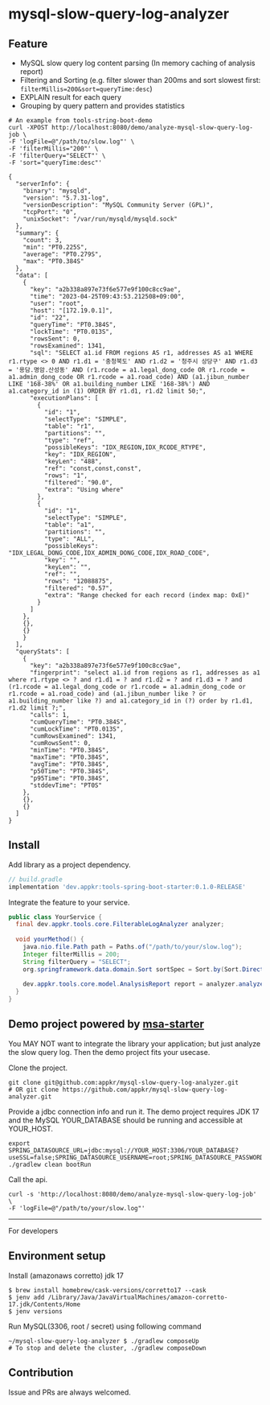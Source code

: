 # mysql-slow-query-log-analyzer

## Feature

- MySQL slow query log content parsing (In memory caching of analysis report)
- Filtering and Sorting (e.g. filter slower than 200ms and sort slowest first: `filterMillis=200&sort=queryTime:desc`)
- EXPLAIN result for each query
- Grouping by query pattern and provides statistics

```shell
# An example from tools-string-boot-demo
curl -XPOST http://localhost:8080/demo/analyze-mysql-slow-query-log-job \
-F 'logFile=@"/path/to/slow.log"' \
-F 'filterMillis="200"' \
-F 'filterQuery="SELECT"' \
-F 'sort="queryTime:desc"'

{
  "serverInfo": {
    "binary": "mysqld",
    "version": "5.7.31-log",
    "versionDescription": "MySQL Community Server (GPL)",
    "tcpPort": "0",
    "unixSocket": "/var/run/mysqld/mysqld.sock"
  },
  "summary": {
    "count": 3,
    "min": "PT0.225S",
    "average": "PT0.279S",
    "max": "PT0.384S"
  },
  "data": [
    {
      "key": "a2b338a897e73f6e577e9f100c8cc9ae",
      "time": "2023-04-25T09:43:53.212508+09:00",
      "user": "root",
      "host": "[172.19.0.1]",
      "id": "22",
      "queryTime": "PT0.384S",
      "lockTime": "PT0.013S",
      "rowsSent": 0,
      "rowsExamined": 1341,
      "sql": "SELECT a1.id FROM regions AS r1, addresses AS a1 WHERE r1.rtype <> 0 AND r1.d1 = '충청북도' AND r1.d2 = '청주시 상당구' AND r1.d3 = '용담.명암.산성동' AND (r1.rcode = a1.legal_dong_code OR r1.rcode = a1.admin_dong_code OR r1.rcode = a1.road_code) AND (a1.jibun_number LIKE '168-38%' OR a1.building_number LIKE '168-38%') AND a1.category_id in (1) ORDER BY r1.d1, r1.d2 limit 50;",
      "executionPlans": [
        {
          "id": "1",
          "selectType": "SIMPLE",
          "table": "r1",
          "partitions": "",
          "type": "ref",
          "possibleKeys": "IDX_REGION,IDX_RCODE_RTYPE",
          "key": "IDX_REGION",
          "keyLen": "488",
          "ref": "const,const,const",
          "rows": "1",
          "filtered": "90.0",
          "extra": "Using where"
        },
        {
          "id": "1",
          "selectType": "SIMPLE",
          "table": "a1",
          "partitions": "",
          "type": "ALL",
          "possibleKeys": "IDX_LEGAL_DONG_CODE,IDX_ADMIN_DONG_CODE,IDX_ROAD_CODE",
          "key": "",
          "keyLen": "",
          "ref": "",
          "rows": "12088875",
          "filtered": "0.57",
          "extra": "Range checked for each record (index map: 0xE)"
        }
      ]
    },
    {},
    {}
    }
  ],
  "queryStats": [
    {
      "key": "a2b338a897e73f6e577e9f100c8cc9ae",
      "fingerprint": "select a1.id from regions as r1, addresses as a1 where r1.rtype <> ? and r1.d1 = ? and r1.d2 = ? and r1.d3 = ? and (r1.rcode = a1.legal_dong_code or r1.rcode = a1.admin_dong_code or r1.rcode = a1.road_code) and (a1.jibun_number like ? or a1.building_number like ?) and a1.category_id in (?) order by r1.d1, r1.d2 limit ?;",
      "calls": 1,
      "cumQueryTime": "PT0.384S",
      "cumLockTime": "PT0.013S",
      "cumRowsExamined": 1341,
      "cumRowsSent": 0,
      "minTime": "PT0.384S",
      "maxTime": "PT0.384S",
      "avgTime": "PT0.384S",
      "p50Time": "PT0.384S",
      "p95Time": "PT0.384S",
      "stddevTime": "PT0S"
    },
    {},
    {}
  ]
}
```

## Install

Add library as a project dependency.

```groovy
// build.gradle
implementation 'dev.appkr:tools-spring-boot-starter:0.1.0-RELEASE'
```

Integrate the feature to your service.

```java
public class YourService {
  final dev.appkr.tools.core.FilterableLogAnalyzer analyzer;
  
  void yourMethod() {
    java.nio.file.Path path = Paths.of("/path/to/your/slow.log");
    Integer filterMillis = 200;
    String filterQuery = "SELECT";
    org.springframework.data.domain.Sort sortSpec = Sort.by(Sort.Direction.DESC, "queryTime");
    
    dev.appkr.tools.core.model.AnalysisReport report = analyzer.analyze(path, filterMillis, filterQuery, sortSpec);
  }
}
```

## Demo project powered by [msa-starter](https://github.com/appkr/msa-starter)

You MAY NOT want to integrate the library your application; but just analyze the slow query log. Then the demo project fits your usecase.

Clone the project.

```shell
git clone git@github.com:appkr/mysql-slow-query-log-analyzer.git
# OR git clone https://github.com/appkr/mysql-slow-query-log-analyzer.git
```

Provide a jdbc connection info and run it. The demo project requires JDK 17 and the MySQL YOUR_DATABASE should be running and accessible at YOUR_HOST.

```shell
export SPRING_DATASOURCE_URL=jdbc:mysql://YOUR_HOST:3306/YOUR_DATABASE?useSSL=false;SPRING_DATASOURCE_USERNAME=root;SPRING_DATASOURCE_PASSWORD=root
./gradlew clean bootRun
```

Call the api.

```shell
curl -s 'http://localhost:8080/demo/analyze-mysql-slow-query-log-job' \
-F 'logFile=@"/path/to/your/slow.log"'
```

---

For developers

## Environment setup

Install (amazonaws corretto) jdk 17
```shell
$ brew install homebrew/cask-versions/corretto17 --cask
$ jenv add /Library/Java/JavaVirtualMachines/amazon-corretto-17.jdk/Contents/Home
$ jenv versions
```

Run MySQL(3306, root / secret) using following command
```shell
~/mysql-slow-query-log-analyzer $ ./gradlew composeUp
# To stop and delete the cluster, ./gradlew composeDown
```

## Contribution

Issue and PRs are always welcomed.
